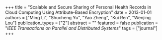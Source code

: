 +++
title = "Scalable and Secure Sharing of Personal Health Records in Cloud Computing Using Attribute-Based Encryption"
date = 2013-01-01
authors = ["Ming Li", "Shucheng Yu", "Yao Zheng", "Kui Ren", "Wenjing Lou"]
publication_types = ["2"]
abstract = ""
featured = false
publication = "*IEEE Transactions on Parallel and Distributed Systems*"
tags = ["journal"]
+++

